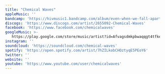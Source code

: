 ```yaml
---
title: "Chemical Waves"
appleMusic: ''
bandcamp: 'https://hivmusic1.bandcamp.com/album/even-when-we-fall-apart-uprgold-08-post-punk'
discogs: 'https://www.discogs.com/artist/2655092-Chemical-Waves'
facebook: 'https://www.facebook.com/chemicalwaves'
googleMusic: >-
   https://play.google.com/store/music/artist?id=Afvagsdmkpbwaqqgt4tfke5hpra
instagram: ''
soundcloud: 'https://soundcloud.com/chemical-waves'
spotify: 'https://open.spotify.com/artist/7hZILkobCHOztyqE5PEoY6'
twitter: ''
website: ''
youtube: 'https://www.youtube.com/user/chemicalwaves'
---
```

